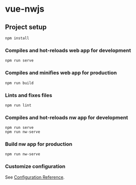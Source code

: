 # vue-nwjs

## Project setup
```
npm install
```

### Compiles and hot-reloads web app for development
```
npm run serve
```

### Compiles and minifies web app for production
```
npm run build
```

### Lints and fixes files
```
npm run lint
```

### Compiles and hot-reloads nw app for development
```
npm run serve
npm run nw-serve
```

### Build nw app for production
```
npm run nw-serve
```

### Customize configuration
See [Configuration Reference](https://cli.vuejs.org/config/).

